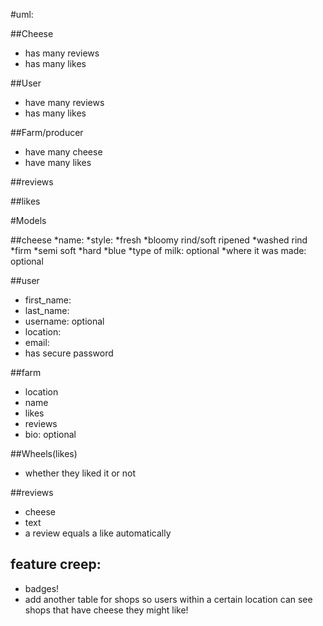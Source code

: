 #uml:

##Cheese
* has many reviews
* has many likes

##User
* have many reviews
* has many likes

##Farm/producer
* have many cheese
* have many likes

##reviews

##likes

#Models

##cheese
*name:
*style:
  *fresh
  *bloomy rind/soft ripened
  *washed rind
  *firm
  *semi soft
  *hard
  *blue
*type of milk: optional
*where it was made: optional

##user
 * first_name:
 * last_name:
 * username: optional
 * location:
 * email:
 * has secure password

 ##farm
  * location
  * name
  * likes
  * reviews
  * bio: optional

##Wheels(likes)
*  whether they liked it or not

##reviews
 * cheese
 * text
 * a review equals a like automatically

## feature creep:
* badges!
* add another table for shops so users within a certain location can see shops that have cheese they might like!

